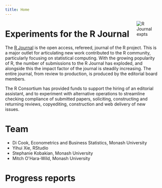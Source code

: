 ```yaml
---
title: Home
---
```


[<img src="images/logo.png" style="max-width:15%;min-width:40px;float:right;" alt="R Journal expts" />](https://github.com/RJexpts/pilot)

# Experiments for the R Journal

The [R Journal](https://journal.r-project.org) is the open access, refereed, journal of the R project. This is a major outlet for articulating new work contributed to the R community, particularly focusing on statistical computing. With the growing popularity of R, the number of submissions to the R Journal has exploded, and alongside this the impact factor of the journal is steadily increasing. The entire journal, from review to production, is produced by the editorial board members.

The R Consortium has provided funds to support the hiring of an editorial assistant, and to experiment with alternative operations to streamline checking compliance of submitted papers, soliciting, constructing and returning reviews, copyediting, construction and web delivery of new issues. 

# Team

- Di Cook, Econometrics and Business Statistics, Monash University
- Yihui Xie, RStudio
- Stephanie Kobakian, Monash University
- Mitch O'Hara-Wild, Monash University

# Progress reports
